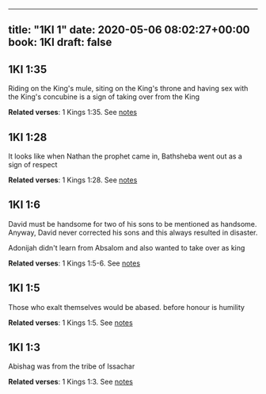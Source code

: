 
---
title: "1KI 1"
date: 2020-05-06 08:02:27+00:00
book: 1KI
draft: false
---

## 1KI 1:35

Riding on the King's mule, siting on the King's throne and having sex with the King's concubine is a sign of taking over from the King

**Related verses**: 1 Kings 1:35. See [notes](https://my.bible.com/notes/3423992404276667258)


## 1KI 1:28

It looks like when Nathan the prophet came in, Bathsheba went out as a sign of respect

**Related verses**: 1 Kings 1:28. See [notes](https://my.bible.com/notes/3423357572601340216)


## 1KI 1:6

David must be handsome for two of his sons to be mentioned as handsome. Anyway, David never corrected his sons and this always resulted in disaster.

Adonijah didn't learn from Absalom and also wanted to take over as king

**Related verses**: 1 Kings 1:5-6. See [notes](https://my.bible.com/notes/3423354659002900762)


## 1KI 1:5

Those who exalt themselves would be abased. before honour is humility

**Related verses**: 1 Kings 1:5. See [notes](https://my.bible.com/notes/3423352188046139663)


## 1KI 1:3

Abishag was from the tribe of Issachar

**Related verses**: 1 Kings 1:3. See [notes](https://my.bible.com/notes/3423351345108476167)

